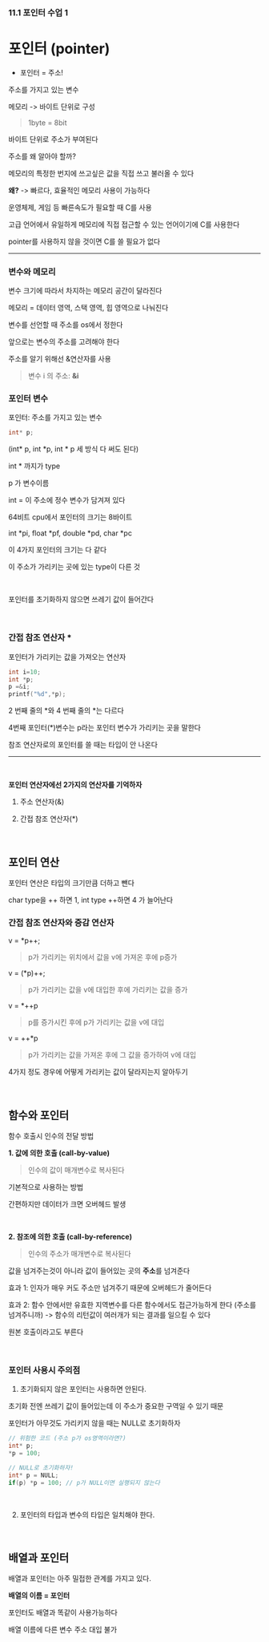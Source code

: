 ### 11.1 포인터 수업 1

# 포인터 (pointer)

- 포인터 = 주소!

주소를 가지고 있는 변수

메모리 -> 바이트 단위로 구성 

> 1byte = 8bit

바이트 단위로 주소가 부여된다<br>

주소를 왜 알아야 할까?

메모리의 특정한 번지에 쓰고싶은 값을 직접 쓰고 불러올 수 있다

**왜?** -> 빠르다, 효율적인 메모리 사용이 가능하다

운영체제, 게임 등 빠른속도가 필요할 때 C를 사용

고급 언어에서 유일하게 메모리에 직접 접근할 수 있는 언어이기에 C를 사용한다

pointer를 사용하지 않을 것이면 C를 쓸 필요가 없다

---

### 변수와 메모리

변수 크기에 따라서 차지하는 메모리 공간이 달라진다

메모리 = 데이터 영역, 스택 영역, 힙 영역으로 나눠진다

변수를 선언할 때 주소를 os에서 정한다

앞으로는 변수의 주소를 고려해야 한다

주소를 알기 위해선 &연산자를 사용

> 변수 i 의 주소: **&i**

### 포인터 변수

포인터: 주소를 가지고 있는 변수

~~~c
int* p;
~~~

(int* p, int *p, int * p 세 방식 다 써도 된다)

int * 까지가 type

p 가 변수이름

int = 이 주소에 정수 변수가 담겨져 있다

64비트 cpu에서 포인터의 크기는 8바이트

int *pi, float *pf, double *pd, char *pc

이 4가지 포인터의 크기는 다 같다

이 주소가 가리키는 곳에 있는 type이 다른 것

<br>

포인터를 초기화하지 않으면 쓰레기 값이 들어간다

<br>

### 간접 참조 연산자 *

포인터가 가리키는 값을 가져오는 연산자

~~~c
int i=10;
int *p;
p =&i;
printf("%d",*p);
~~~

2 번째 줄의 *와 4 번째 줄의 *는 다르다

4번째 포인터(*)변수는 p라는 포인터 변수가 가리키는 곳을 말한다

참조 연산자로의 포인터를 쓸 때는 타입이 안 나온다

---

<br>

**포인터 연산자에선 2가지의 연산자를 기억하자**

1. 주소 연산자(&)

2. 간접 참조 연산자(*)

<br>

## 포인터 연산

포인터 연산은 타입의 크기만큼 더하고 뺀다

char type을 ++ 하면 1, int type ++하면 4 가 늘어난다

### 간접 참조 연산자와 증감 연산자

v = *p++; 
> p가 가리키는 위치에서 값을 v에 가져온 후에 p증가

v = (*p)++;
> p가 가리키는 값을 v에 대입한 후에 가리키는 값을 증가

v = *++p
> p를 증가시킨 후에 p가 가리키는 값을 v에 대입

v = ++*p
> p가 가리키는 값을 가져온 후에 그 값을 증가하여 v에 대입

4가지 정도 경우에 어떻게 가리키는 값이 달라지는지 알아두기

<br>

## 함수와 포인터

함수 호출시 인수의 전달 방법

**1. 값에 의한 호출 (call-by-value)**

> 인수의 값이 매개변수로 복사된다

기본적으로 사용하는 방법

간편하지만 데이터가 크면 오버헤드 발생

<br>

**2. 참조에 의한 호출 (call-by-reference)**

> 인수의 주소가 매개변수로 복사된다

값을 넘겨주는것이 아니라 값이 들어있는 곳의 **주소**를 넘겨준다

효과 1: 인자가 매우 커도 주소만 넘겨주기 때문에 오버헤드가 줄어든다

효과 2: 함수 안에서만 유효한 지역변수를 다른 함수에서도 접근가능하게 한다 (주소를 넘겨주니까) -> 함수의 리턴값이 여러개가 되는 결과를 일으킬 수 있다

원본 호출이라고도 부른다

<br>


### 포인터 사용시 주의점

1. 초기화되지 않은 포인터는 사용하면 안된다.

초기화 전엔 쓰레기 값이 들어있는데 이 주소가 중요한 구역일 수 있기 때문

포인터가 아무것도 가리키지 않을 때는 NULL로 초기화하자

~~~c
// 위험한 코드 (주소 p가 os영역이라면?)
int* p;
*p = 100;

// NULL로 초기화하자!
int* p = NULL;
if(p) *p = 100; // p가 NULL이면 실행되지 않는다

~~~

<br>

2. 포인터의 타입과 변수의 타입은 일치해야 한다.

<br>

## 배열과 포인터

배열과 포인터는 아주 밀접한 관계를 가지고 있다.

**배열의 이름 = 포인터**

포인터도 배열과 똑같이 사용가능하다

배열 이름에 다른 변수 주소 대입 불가








